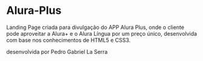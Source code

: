 # Alura-Plus

Landing Page criada para divulgação do APP Alura Plus, onde o cliente pode aproveitar a Alura+ e o Alura Língua por um preço único, desenvolvida com base nos conhecimentos
de HTML5 e CSS3.

desenvolvida por Pedro Gabriel La Serra
